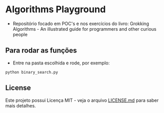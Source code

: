 # Algorithms Playground
- Repositório focado em POC's e nos exercícios do livro: Grokking Algorithms - An illustrated guide for programmers and other curious people 

## Para rodar as funções
- Entre na pasta escolhida e rode, por exemplo:

``` 
python binary_search.py
```

## License
Este projeto possui Licença MIT - veja o arquivo [LICENSE.md](LICENSE.md) para saber mais detalhes.


